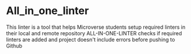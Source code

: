 # All_in_one_linter
This linter is a tool that helps Microverse students setup required linters in their local and remote repository
ALL-IN-ONE-LINTER checks if required linters are added and project doesn\'t include errors before pushing to Github
